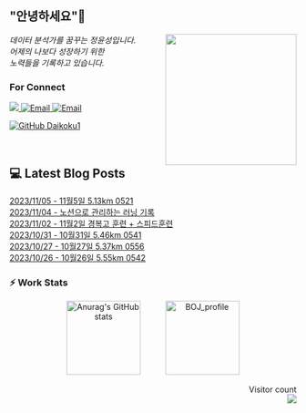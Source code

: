
<h2> "안녕하세요"👋 </h2>
<img align='right' src="https://user-images.githubusercontent.com/50973778/144942576-b2f10b31-e628-43e4-b7da-3cc2144a5b73.gif" width="230">
<p><em> 데이터 분석가를 꿈꾸는 정윤성입니다.</br> 어제의 나보다 성장하기 위한 </br> 노력들을 기록하고 있습니다.</em></p>

### For Connect
<a href="https://blog.naver.com/jjys9047" target="_blank"><img src="https://img.shields.io/badge/-BLOG-brightgreen?style=flat-square&logo=Bloglovin&logoColor=white">
<a href="https://mail.google.com/mail/?view=cm&amp;fs=1&amp;to=jys9047@gmail.com" target="_blank"><img src="https://img.shields.io/badge/-Gmail-c14438?style=flat-square&logo=Gmail&logoColor=white" alt="Email">
<a href="mailto:jjys9047@naver.com" target="_blank"><img src="https://img.shields.io/badge/-Naver-brightgreen?style=flat-square&logo=Naver&logoColor=white" alt="Email">

[![GitHub Daikoku1](https://img.shields.io/github/followers/Daikoku1?label=follow&style=social)](https://github.com/Daikoku1)

</br>

## 💻 Latest Blog Posts
[2023/11/05 - 11월5일 5.13km 0521](https://blog.naver.com/jjys9047/223256035208) <br>
[2023/11/04 - 노션으로 관리하는 러닝 기록](https://blog.naver.com/jjys9047/223255697035) <br>
[2023/11/02 - 11월2일 경복고 훈련 + 스피드훈련](https://blog.naver.com/jjys9047/223254062803) <br>
[2023/10/31 - 10월31일 5.46km 0541](https://blog.naver.com/jjys9047/223251954195) <br>
[2023/10/27 - 10월27일 5.37km 0556](https://blog.naver.com/jjys9047/223248539571) <br>
[2023/10/26 - 10월26일 5.55km 0542](https://blog.naver.com/jjys9047/223247516278) <br>


### ⚡ Work Stats
<p align = 'center'>
  <img src="https://github-readme-stats.vercel.app/api?username=Daikoku1&show_icons=true&theme=midnight-purple" alt="Anurag's GitHub stats" height="130" hspace="20"/>
  <img src="http://mazassumnida.wtf/api/v2/generate_badge?boj=jys9047" alt="BOJ_profile" height="130" hspace="20"/>
</p>

<p align="right"> 
  Visitor count<br>
  <img src="https://profile-counter.glitch.me/Daikoku1/count.svg" />
</p>
